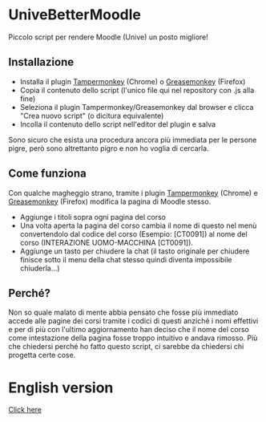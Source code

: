# UniveBetterMoodle
Piccolo script per rendere Moodle (Unive) un posto migliore!

## Installazione
* Installa il plugin [Tampermonkey](https://chrome.google.com/webstore/detail/tampermonkey/dhdgffkkebhmkfjojejmpbldmpobfkfo?hl=it) (Chrome) 
o [Greasemonkey](https://addons.mozilla.org/it/firefox/addon/greasemonkey/) (Firefox)
* Copia il contenuto dello script (l'unico file qui nel repository con .js alla fine)
* Seleziona il plugin Tampermonkey/Greasemonkey dal browser e clicca "Crea nuovo script" (o dicitura equivalente)
* Incolla il contenuto dello script nell'editor del plugin e salva

Sono sicuro che esista una procedura ancora più immediata per le persone pigre, però sono altrettanto pigro e non ho voglia di cercarla.

## Come funziona
Con qualche magheggio strano, tramite i plugin [Tampermonkey](https://chrome.google.com/webstore/detail/tampermonkey/dhdgffkkebhmkfjojejmpbldmpobfkfo?hl=it) (Chrome) 
e [Greasemonkey](https://addons.mozilla.org/it/firefox/addon/greasemonkey/) (Firefox) modifica la pagina di Moodle stesso.

* Aggiunge i titoli sopra ogni pagina del corso 
* Una volta aperta la pagina del corso cambia il nome di questo nel menù convertendolo dal codice del corso (Esempio: [CT0091])
al nome del corso (INTERAZIONE UOMO-MACCHINA [CT0091]).
* Aggiunge un tasto per chiudere la chat (il tasto originale per chiudere finisce sotto il menu della chat stesso quindi diventa impossibile chiuderla...)

## Perché?
Non so quale malato di mente abbia pensato che fosse più immediato accede alle pagine dei corsi tramite i codici di questi anziché i nomi effettivi e per di più
con l'ultimo aggiornamento han deciso che il nome del corso come intestazione della pagina fosse troppo intuitivo e andava rimosso.
Più che chiedersi perché ho fatto questo script, ci sarebbe da chiedersi chi progetta certe cose.

# English version

[Click here](https://translate.google.com/translate?hl=&sl=it&tl=en&u=https%3A%2F%2Fgithub.com%2Fnico9889%2FUniveBetterMoodle%2F)
